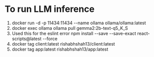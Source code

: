 # To run LLM inference
1. docker run -d -p 11434:11434 --name ollama ollama/ollama:latest
2. docker exec ollama ollama pull gemma2:2b-text-q5_K_S
3. Used this for the eslint error
    npm install --save --save-exact react-scripts@latest --force
4. docker tag client:latest rishabhshah13/client:latest
5. docker tag app:latest rishabhshah13/app:latest
